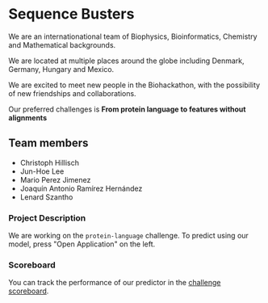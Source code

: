 # Sequence Busters

We are an internationational team of Biophysics, Bioinformatics, Chemistry and Mathematical backgrounds. 

We are located at multiple places around the globe including Denmark, Germany, Hungary and Mexico.

We are excited to meet new people in the Biohackathon, with the possibility of new friendships and collaborations.

Our preferred challenges is **From protein language to features without alignments**

## Team members
- Christoph Hillisch
- Jun-Hoe Lee
- Mario Perez Jimenez
- Joaquín Antonio Ramírez Hernández
- Lenard Szantho

### Project Description
We are working on the `protein-language` challenge.
To predict using our model, press "Open Application" on the left. 

### Scoreboard
You can track the performance of our predictor in the [challenge scoreboard](https://biolib.com/biohackathon/protein-language-scoreboard/).
